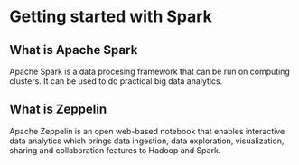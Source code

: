 # Getting started with Spark

## What is Apache Spark

Apache Spark is a data procesing framework that can be run on computing clusters.
It can be used to do practical big data analytics.

## What is Zeppelin 

Apache Zeppelin is an open web-based notebook that enables interactive data analytics which brings data ingestion, data exploration, visualization, sharing and collaboration features to Hadoop and Spark.
